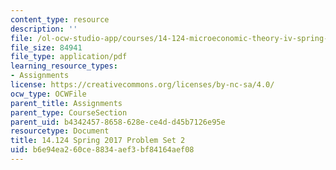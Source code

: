 ```yaml
---
content_type: resource
description: ''
file: /ol-ocw-studio-app/courses/14-124-microeconomic-theory-iv-spring-2017/b6e94ea260ce8834aef3bf84164aef08_MIT14_124S17_Pset2.pdf
file_size: 84941
file_type: application/pdf
learning_resource_types:
- Assignments
license: https://creativecommons.org/licenses/by-nc-sa/4.0/
ocw_type: OCWFile
parent_title: Assignments
parent_type: CourseSection
parent_uid: b4342457-8658-628e-ce4d-d45b7126e95e
resourcetype: Document
title: 14.124 Spring 2017 Problem Set 2
uid: b6e94ea2-60ce-8834-aef3-bf84164aef08
---
```

